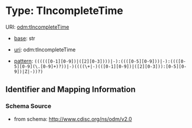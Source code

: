 # Type: TIncompleteTime



URI: [odm:tIncompleteTime](http://www.cdisc.org/ns/odm/v2.0/tIncompleteTime)

* [base](https://w3id.org/linkml/base): str

* [uri](https://w3id.org/linkml/uri): odm:tIncompleteTime



* [pattern](https://w3id.org/linkml/pattern): `((((([0-1][0-9])|([2][0-3])))|-):((([0-5][0-9]))|-):((([0-5][0-9](\.[0-9]+)?))|-)((((\+|-)(([0-1][0-9])|([2][0-3])):[0-5][0-9])|Z|-))?)`






## Identifier and Mapping Information







### Schema Source


* from schema: http://www.cdisc.org/ns/odm/v2.0



